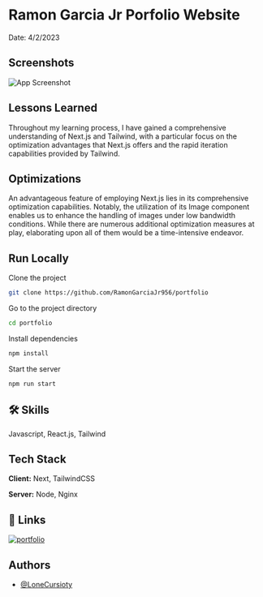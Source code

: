 
# Ramon Garcia Jr Porfolio Website
Date: 4/2/2023
## Screenshots

![App Screenshot](https://ramongarciajr.tech/portfolio.png)


## Lessons Learned

Throughout my learning process, I have gained a comprehensive understanding of Next.js and Tailwind, with a particular focus on the optimization advantages that Next.js offers and the rapid iteration capabilities provided by Tailwind.


## Optimizations

An advantageous feature of employing Next.js lies in its comprehensive optimization capabilities. Notably, the utilization of its Image component enables us to enhance the handling of images under low bandwidth conditions. While there are numerous additional optimization measures at play, elaborating upon all of them would be a time-intensive endeavor.


## Run Locally

Clone the project

```bash
git clone https://github.com/RamonGarciaJr956/portfolio
```

Go to the project directory

```bash
cd portfolio
```

Install dependencies

```bash
npm install
```

Start the server

```bash
npm run start
```


## 🛠 Skills
Javascript, React.js, Tailwind


## Tech Stack

**Client:** Next, TailwindCSS

**Server:** Node, Nginx


## 🔗 Links
[![portfolio](https://img.shields.io/badge/my_portfolio-000?style=for-the-badge&logo=ko-fi&logoColor=white)](https://ramongarciajr.tech/)


## Authors

- [@LoneCursioty](https://www.github.com/LoneCursioty)

